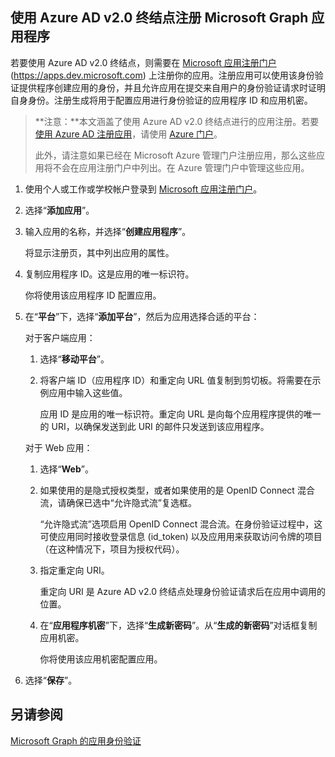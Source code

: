 ## <a name="register-your-microsoft-graph-application-with-the-azure-ad-v2.0-endpoint"></a>使用 Azure AD v2.0 终结点注册 Microsoft Graph 应用程序

若要使用 Azure AD v2.0 终结点，则需要在 [Microsoft 应用注册门户](https://apps.dev.microsoft.com) (https://apps.dev.microsoft.com) 上注册你的应用。注册应用可以使用该身份验证提供程序创建应用的身份，并且允许应用在提交来自用户的身份验证请求时证明自身身份。注册生成将用于配置应用进行身份验证的应用程序 ID 和应用机密。

> **注意：**本文涵盖了使用 Azure AD v2.0 终结点进行的应用注册。若要 [使用 Azure AD 注册应用](app_authentication_azure_ad.md)，请使用 [Azure 门户](https://aka.ms/aadapplist)。
> 
> 此外，请注意如果已经在 Microsoft Azure 管理门户注册应用，那么这些应用将不会在应用注册门户中列出。在 Azure 管理门户中管理这些应用。 

1. 使用个人或工作或学校帐户登录到 [Microsoft 应用注册门户](https://apps.dev.microsoft.com/)。

2. 选择“**添加应用**”。

3. 输入应用的名称，并选择“**创建应用程序**”。

    将显示注册页，其中列出应用的属性。

4. 复制应用程序 ID。这是应用的唯一标识符。

    你将使用该应用程序 ID 配置应用。

5. 在“**平台**”下，选择“**添加平台**”，然后为应用选择合适的平台：
    
    对于客户端应用：
    1. 选择“**移动平台**”。

    2. 将客户端 ID（应用程序 ID）和重定向 URL 值复制到剪切板。将需要在示例应用中输入这些值。

        应用 ID 是应用的唯一标识符。重定向 URL 是向每个应用程序提供的唯一的 URI，以确保发送到此 URI 的邮件只发送到该应用程序。 

    对于 Web 应用：
    1. 选择“**Web**”。
    2. 如果使用的是隐式授权类型，或者如果使用的是 OpenID Connect 混合流，请确保已选中“允许隐式流”复选框。 
        
        “允许隐式流”选项启用 OpenID Connect 混合流。在身份验证过程中，这可使应用同时接收登录信息 (id_token) 以及应用用来获取访问令牌的项目（在这种情况下，项目为授权代码）。


    3. 指定重定向 URI。
        
        重定向 URI 是 Azure AD v2.0 终结点处理身份验证请求后在应用中调用的位置。
    4. 在“**应用程序机密**”下，选择“**生成新密码**”。从“**生成的新密码**”对话框复制应用机密。
        
        你将使用该应用机密配置应用。
    
6. 选择“**保存**”。

## <a name="see-also"></a>另请参阅

[Microsoft Graph 的应用身份验证](auth_overview.md)
